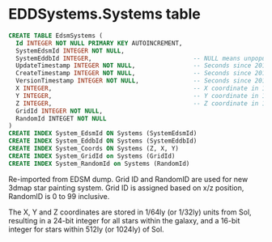 # EDDSystems.Systems table

```sql
CREATE TABLE EdsmSystems (
  Id INTEGER NOT NULL PRIMARY KEY AUTOINCREMENT,
  SystemEdsmId INTEGER NOT NULL,
  SystemEddbId INTEGER,                            -- NULL means unpopulated
  UpdateTimestamp INTEGER NOT NULL,                -- Seconds since 2015-01-01 00:00:00 UTC
  CreateTimestamp INTEGER NOT NULL,                -- Seconds since 2015-01-01 00:00:00 UTC
  VersionTimestamp INTEGER NOT NULL,               -- Seconds since 2015-01-01 00:00:00 UTC
  X INTEGER,                                       -- X coordinate in 1/128ly units
  Y INTEGER,                                       -- Y coordinate in 1/128ly units
  Z INTEGER,                                       -- Z coordinate in 1/128ly units
  GridId INTEGER NOT NULL,
  RandomId INTEGET NOT NULL
)
CREATE INDEX System_EdsmId ON Systems (SystemEdsmId)
CREATE INDEX System_EddbId ON Systems (SystemEddbId)
CREATE INDEX System_Coords ON Systems (Z, X, Y)
CREATE INDEX System_GridId on Systems (GridId)
CREATE INDEX System_RandomId on Systems (RandomId)
```

Re-imported from EDSM dump.  Grid ID and RandomID are used for new 3dmap star painting system.  Grid ID is assigned based on x/z position, RandomID is 0 to 99 inclusive.

The X, Y and Z coordinates are stored in 1/64ly (or 1/32ly) units from Sol, resulting in a 24-bit integer for all stars within the galaxy, and a 16-bit integer for stars within 512ly (or 1024ly) of Sol.
